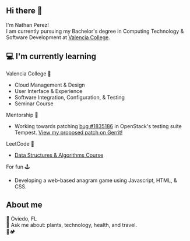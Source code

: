 ## Hi there 👋

I'm Nathan Perez! <br>
I am currently pursuing my Bachelor's degree in Computing Technology & Software Development at [Valencia College](https://valenciacollege.edu). 

## 💻  I'm currently learning 
Valencia College 🏫
- Cloud Management & Design
- User Interface & Experience
- Software Integration, Configuration, & Testing
- Seminar Course

Mentorship 🐛
- Working towards patching [bug #1835186](https://bugs.launchpad.net/tempest/+bug/1835186) in OpenStack's testing suite Tempest. [View my proposed patch on Gerrit!](https://review.opendev.org/c/openstack/tempest/+/935526)

LeetCode 🧩
- [Data Structures & Algorithms Course](https://leetcode.com/explore/interview/card/leetcodes-interview-crash-course-data-structures-and-algorithms/703/arraystrings/)

For fun 🕹️
- Developing a web-based anagram game using Javascript, HTML, & CSS. 

## About me
📍 Oviedo, FL <br>
💬 Ask me about: plants, technology, health, and travel. <br> 🌱🏕️

